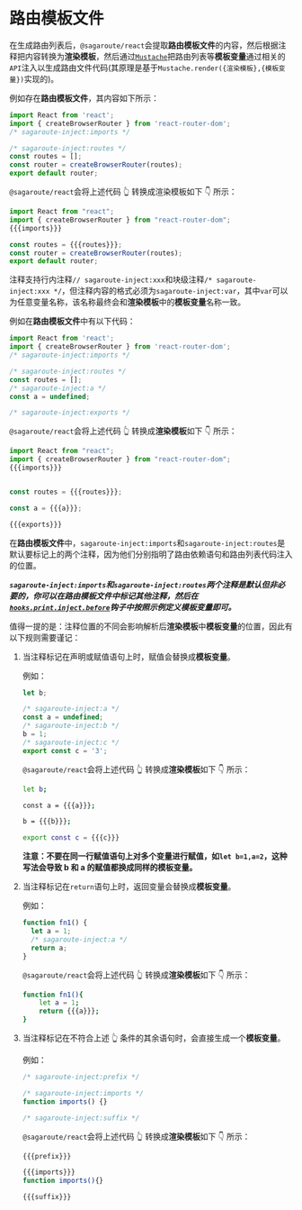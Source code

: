 # 路由模板文件

在生成路由列表后，`@sagaroute/react`会提取**路由模板文件**的内容，然后根据注释把内容转换为**渲染模板**，然后通过[`Mustache`](https://mustache.github.io/)把路由列表等**模板变量**通过相关的`API`注入以生成路由文件代码(其原理是基于`Mustache.render({渲染模板},{模板变量})`实现的)。

例如存在**路由模板文件**，其内容如下所示：

```js
import React from 'react';
import { createBrowserRouter } from 'react-router-dom';
/* sagaroute-inject:imports */

/* sagaroute-inject:routes */
const routes = [];
const router = createBrowserRouter(routes);
export default router;
```

`@sagaroute/react`会将上述代码 👆 转换成渲染模板如下 👇 所示：

```js
import React from "react";
import { createBrowserRouter } from "react-router-dom";
{{{imports}}}

const routes = {{{routes}}};
const router = createBrowserRouter(routes);
export default router;
```

注释支持行内注释`// sagaroute-inject:xxx`和块级注释`/* sagaroute-inject:xxx */`，但注释内容的格式必须为`sagaroute-inject:var`，其中`var`可以为任意变量名称，该名称最终会和**渲染模板**中的**模板变量**名称一致。

例如在**路由模板文件**中有以下代码：

```js
import React from 'react';
import { createBrowserRouter } from 'react-router-dom';
/* sagaroute-inject:imports */

/* sagaroute-inject:routes */
const routes = [];
/* sagaroute-inject:a */
const a = undefined;

/* sagaroute-inject:exports */
```

`@sagaroute/react`会将上述代码 👆 转换成**渲染模板**如下 👇 所示：

```js
import React from "react";
import { createBrowserRouter } from "react-router-dom";
{{{imports}}}


const routes = {{{routes}}};

const a = {{{a}}};

{{{exports}}}
```

在**路由模板文件**中，`sagaroute-inject:imports`和`sagaroute-inject:routes`是默认要标记上的两个注释，因为他们分别指明了路由依赖语句和路由列表代码注入的位置。

**_`sagaroute-inject:imports`和`sagaroute-inject:routes`两个注释是默认但非必要的，你可以在路由模板文件中标记其他注释，然后在[`hooks.print.inject.before`](./Hook.md#printinjectbefore)钩子中按照示例定义模板变量即可。_**

值得一提的是：注释位置的不同会影响解析后**渲染模板**中**模板变量**的位置，因此有以下规则需要谨记：

1.  当注释标记在声明或赋值语句上时，赋值会替换成**模板变量**。

    例如：

    ```js
    let b;

    /* sagaroute-inject:a */
    const a = undefined;
    /* sagaroute-inject:b */
    b = 1;
    /* sagaroute-inject:c */
    export const c = '3';
    ```

    `@sagaroute/react`会将上述代码 👆 转换成**渲染模板**如下 👇 所示：

    ```bash
    let b;

    const a = {{{a}}};

    b = {{{b}}};

    export const c = {{{c}}}
    ```

    **注意：不要在同一行赋值语句上对多个变量进行赋值，如`let b=1,a=2`，这种写法会导致 b 和 a 的赋值都换成同样的模板变量。**

2.  当注释标记在`return`语句上时，返回变量会替换成**模板变量**。

    例如：

    ```js
    function fn1() {
      let a = 1;
      /* sagaroute-inject:a */
      return a;
    }
    ```

    `@sagaroute/react`会将上述代码 👆 转换成**渲染模板**如下 👇 所示：

    ```bash
    function fn1(){
        let a = 1;
        return {{{a}}};
    }
    ```

3.  当注释标记在不符合上述 👆 条件的其余语句时，会直接生成一个**模板变量**。

    例如：

    ```js
    /* sagaroute-inject:prefix */

    /* sagaroute-inject:imports */
    function imports() {}

    /* sagaroute-inject:suffix */
    ```

    `@sagaroute/react`会将上述代码 👆 转换成**渲染模板**如下 👇 所示：

    ```bash
    {{{prefix}}}

    {{{imports}}}
    function imports(){}

    {{{suffix}}}
    ```
